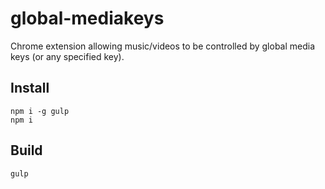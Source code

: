 # global-mediakeys
Chrome extension allowing music/videos to be controlled by global media keys (or any specified key).

## Install

	npm i -g gulp
	npm i

## Build

	gulp

